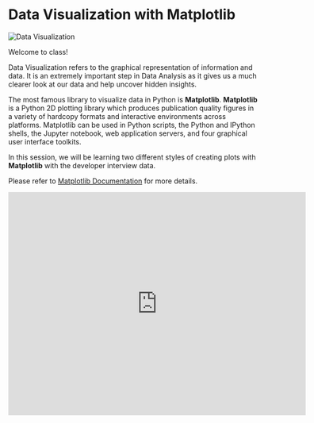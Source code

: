 # Data Visualization with Matplotlib

![Data Visualization](https://www.boostlabs.com/wp-content/uploads/2019/09/10-types-of-data-visualization.jpg)

Welcome to class!

Data Visualization refers to the graphical representation of information and data. It is an extremely important step in Data Analysis as it gives us a much clearer look at our data and help uncover hidden insights.

The most famous library to visualize data in Python is **Matplotlib**. **Matplotlib** is a Python 2D plotting library which produces publication quality figures in a variety of hardcopy formats and interactive environments across platforms. Matplotlib can be used in Python scripts, the Python and IPython shells, the Jupyter notebook, web application servers, and four graphical user interface toolkits.

In this session, we will be learning two different styles of creating plots with **Matplotlib** with the developer interview data.

Please refer to [Matplotlib Documentation](https://matplotlib.org/3.1.1/contents.html) for more details.

<iframe width="600" height="450" src="https://datastudio.google.com/embed/reporting/1j8BFO42T7CP63Pabo-oUaxSepa7gpSBC/page/XS4k" frameborder="0" style="border:0" allowfullscreen></iframe>
